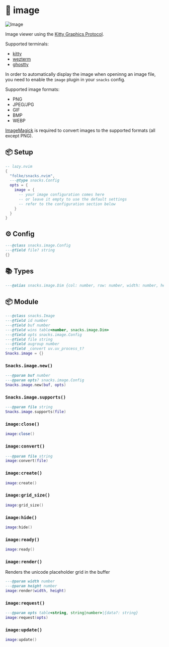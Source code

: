 # 🍿 image

![Image](https://github.com/user-attachments/assets/4e8a686c-bf41-4989-9d74-1641ecf2835f)

Image viewer using the [Kitty Graphics Protocol](https://sw.kovidgoyal.net/kitty/graphics-protocol/).

Supported terminals:

- [kitty](https://sw.kovidgoyal.net/kitty/)
- [wezterm](https://wezfurlong.org/wezterm/)
- [ghostty](https://ghostty.org/)

In order to automatically display the image when openinng an image file,
you need to enable the `image` plugin in your `snacks` config.

Supported image formats:

- PNG
- JPEG/JPG
- GIF
- BMP
- WEBP

[ImageMagick](https://imagemagick.org/index.php) is required to convert images
to the supported formats (all except PNG).

<!-- docgen -->

## 📦 Setup

```lua
-- lazy.nvim
{
  "folke/snacks.nvim",
  ---@type snacks.Config
  opts = {
    image = {
      -- your image configuration comes here
      -- or leave it empty to use the default settings
      -- refer to the configuration section below
    }
  }
}
```

## ⚙️ Config

```lua
---@class snacks.image.Config
---@field file? string
{}
```

## 📚 Types

```lua
---@alias snacks.image.Dim {col: number, row: number, width: number, height: number}
```

## 📦 Module

```lua
---@class snacks.Image
---@field id number
---@field buf number
---@field wins table<number, snacks.image.Dim>
---@field opts snacks.image.Config
---@field file string
---@field augroup number
---@field _convert uv.uv_process_t?
Snacks.image = {}
```

### `Snacks.image.new()`

```lua
---@param buf number
---@param opts? snacks.image.Config
Snacks.image.new(buf, opts)
```

### `Snacks.image.supports()`

```lua
---@param file string
Snacks.image.supports(file)
```

### `image:close()`

```lua
image:close()
```

### `image:convert()`

```lua
---@param file string
image:convert(file)
```

### `image:create()`

```lua
image:create()
```

### `image:grid_size()`

```lua
image:grid_size()
```

### `image:hide()`

```lua
image:hide()
```

### `image:ready()`

```lua
image:ready()
```

### `image:render()`

Renders the unicode placeholder grid in the buffer

```lua
---@param width number
---@param height number
image:render(width, height)
```

### `image:request()`

```lua
---@param opts table<string, string|number>|{data?: string}
image:request(opts)
```

### `image:update()`

```lua
image:update()
```
